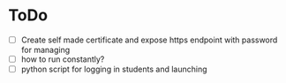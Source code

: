 # ToDo
- [ ] Create self made certificate and expose https endpoint with password for managing
- [ ] how to run constantly?
- [ ] python script for logging in students and launching

